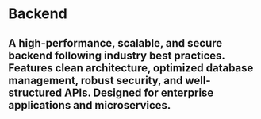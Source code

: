 # Backend
## A high-performance, scalable, and secure backend following industry best practices. Features clean architecture, optimized database management, robust security, and well-structured APIs. Designed for enterprise applications and microservices.
